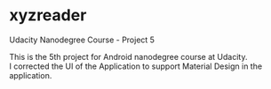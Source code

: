 # xyzreader
Udacity Nanodegree Course - Project 5

This is the 5th project for Android nanodegree course at Udacity.<br>
I corrected the UI of the Application to support Material Design in the application.
